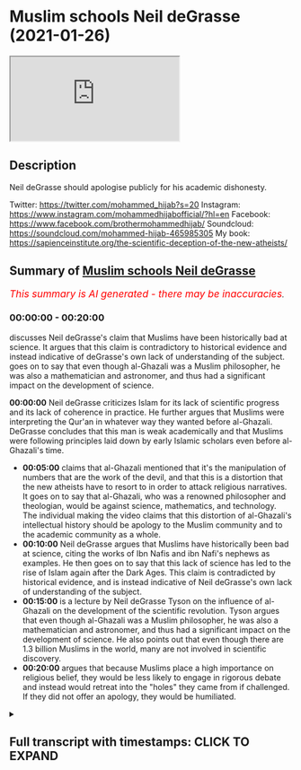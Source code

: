 # Muslim schools Neil deGrasse (2021-01-26)

<iframe loading='lazy' allow='autoplay' src='https://www.youtube.com/embed/nfRnYNig9jU'></iframe>

## Description

Neil deGrasse should apologise publicly for his academic dishonesty.  

Twitter: https://twitter.com/mohammed_hijab?s=20
Instagram: https://www.instagram.com/mohammedhijabofficial/?hl=en
Facebook: https://www.facebook.com/brothermohammedhijab/
Soundcloud: https://soundcloud.com/mohammed-hijab-465985305
My book: https://sapienceinstitute.org/the-scientific-deception-of-the-new-atheists/

## Summary of [Muslim schools Neil deGrasse](https://www.youtube.com/watch?v=nfRnYNig9jU)


*<span style="color:red; font-size:125%">This summary is AI generated - there may be inaccuracies</span>. [](/)*

### <a onclick="modifyYTiframeseektime('0')">00:00:00</a> - <a onclick="modifyYTiframeseektime('1200')">00:20:00</a>

 discusses Neil deGrasse's claim that Muslims have been historically bad at science. It argues that this claim is contradictory to historical evidence and instead indicative of deGrasse's own lack of understanding of the subject.  goes on to say that even though al-Ghazali was a Muslim philosopher, he was also a mathematician and astronomer, and thus had a significant impact on the development of science.

**<a onclick="modifyYTiframeseektime('0')">00:00:00</a>** Neil deGrasse criticizes Islam for its lack of scientific progress and its lack of coherence in practice. He further argues that Muslims were interpreting the Qur'an in whatever way they wanted before al-Ghazali. DeGrasse concludes that this man is weak academically and that Muslims were following principles laid down by early Islamic scholars even before al-Ghazali's time.
* **<a onclick="modifyYTiframeseektime('300')">00:05:00</a>**  claims that al-Ghazali mentioned that it's the manipulation of numbers that are the work of the devil, and that this is a distortion that the new atheists have to resort to in order to attack religious narratives. It goes on to say that al-Ghazali, who was a renowned philosopher and theologian, would be against science, mathematics, and technology. The individual making the video claims that this distortion of al-Ghazali's intellectual history should be apology to the Muslim community and to the academic community as a whole.
* **<a onclick="modifyYTiframeseektime('600')">00:10:00</a>** Neil deGrasse argues that Muslims have historically been bad at science, citing the works of Ibn Nafis and ibn Nafi's nephews as examples. He then goes on to say that this lack of science has led to the rise of Islam again after the Dark Ages. This claim is contradicted by historical evidence, and is instead indicative of Neil deGrasse's own lack of understanding of the subject.
* **<a onclick="modifyYTiframeseektime('900')">00:15:00</a>**  is a lecture by Neil deGrasse Tyson on the influence of al-Ghazali on the development of the scientific revolution. Tyson argues that even though al-Ghazali was a Muslim philosopher, he was also a mathematician and astronomer, and thus had a significant impact on the development of science. He also points out that even though there are 1.3 billion Muslims in the world, many are not involved in scientific discovery.
* **<a onclick="modifyYTiframeseektime('1200')">00:20:00</a>**  argues that because Muslims place a high importance on religious belief, they would be less likely to engage in rigorous debate and instead would retreat into the "holes" they came from if challenged. If they did not offer an apology, they would be humiliated.

<details><summary><h2>Full transcript with timestamps: CLICK TO EXPAND</h2></summary>

<a onclick="modifyYTiframeseektime('0')">0:00:00</a> islam rose again after this period  
<a onclick="modifyYTiframeseektime('2')">0:00:02</a> didn't have science  
<a onclick="modifyYTiframeseektime('3')">0:00:03</a> associated with it no new inventions in  
<a onclick="modifyYTiframeseektime('6')">0:00:06</a> math  
<a onclick="modifyYTiframeseektime('8')">0:00:08</a> you look at the period of islam in spain  
<a onclick="modifyYTiframeseektime('10')">0:00:10</a> the period where the great  
<a onclick="modifyYTiframeseektime('12')">0:00:12</a> alhambra was built there is no attendant  
<a onclick="modifyYTiframeseektime('14')">0:00:14</a> science going on there  
<a onclick="modifyYTiframeseektime('15')">0:00:15</a> it's done it's gone this is now  
<a onclick="modifyYTiframeseektime('19')">0:00:19</a> gonna be in the public sphere for people  
<a onclick="modifyYTiframeseektime('21')">0:00:21</a> to ridicule you  
<a onclick="modifyYTiframeseektime('22')">0:00:22</a> and to remind you of your incompetence  
<a onclick="modifyYTiframeseektime('24')">0:00:24</a> every time they see your face they'll be  
<a onclick="modifyYTiframeseektime('26')">0:00:26</a> reminded  
<a onclick="modifyYTiframeseektime('27')">0:00:27</a> of your academic incompetence on these  
<a onclick="modifyYTiframeseektime('29')">0:00:29</a> fields  
<a onclick="modifyYTiframeseektime('37')">0:00:37</a> how are you guys doing so i came across  
<a onclick="modifyYTiframeseektime('39')">0:00:39</a> a clip by  
<a onclick="modifyYTiframeseektime('40')">0:00:40</a> a new atheist academic called neil  
<a onclick="modifyYTiframeseektime('42')">0:00:42</a> degrasse now this individual  
<a onclick="modifyYTiframeseektime('44')">0:00:44</a> is put forward in a lot of the kind of  
<a onclick="modifyYTiframeseektime('45')">0:00:45</a> debates and public discussions and he  
<a onclick="modifyYTiframeseektime('47')">0:00:47</a> gets millions of views  
<a onclick="modifyYTiframeseektime('48')">0:00:48</a> and he represents the kind of new  
<a onclick="modifyYTiframeseektime('50')">0:00:50</a> atheism from as much as i can  
<a onclick="modifyYTiframeseektime('52')">0:00:52</a> um understand from his polemics  
<a onclick="modifyYTiframeseektime('55')">0:00:55</a> and really when i watch this clip i  
<a onclick="modifyYTiframeseektime('57')">0:00:57</a> thought to myself should i dignify  
<a onclick="modifyYTiframeseektime('59')">0:00:59</a> should i dignify these comments with the  
<a onclick="modifyYTiframeseektime('61')">0:01:01</a> response  
<a onclick="modifyYTiframeseektime('63')">0:01:03</a> and i at the end of it i said i have to  
<a onclick="modifyYTiframeseektime('64')">0:01:04</a> because this is such a ridiculous  
<a onclick="modifyYTiframeseektime('67')">0:01:07</a> showing of academic incompetence that i  
<a onclick="modifyYTiframeseektime('70')">0:01:10</a> thought  
<a onclick="modifyYTiframeseektime('70')">0:01:10</a> it must be answered so let's take a look  
<a onclick="modifyYTiframeseektime('72')">0:01:12</a> at this clip and dissect it  
<a onclick="modifyYTiframeseektime('74')">0:01:14</a> piece by piece at this point  
<a onclick="modifyYTiframeseektime('77')">0:01:17</a> islam is maybe just a few hundred years  
<a onclick="modifyYTiframeseektime('79')">0:01:19</a> old so the first thing he says he says  
<a onclick="modifyYTiframeseektime('81')">0:01:21</a> islam is just a few hundred years old  
<a onclick="modifyYTiframeseektime('82')">0:01:22</a> now i don't know how he defines a few  
<a onclick="modifyYTiframeseektime('85')">0:01:25</a> but at the time of islam is around 500  
<a onclick="modifyYTiframeseektime('88')">0:01:28</a> years which is  
<a onclick="modifyYTiframeseektime('88')">0:01:28</a> half a mil half a millennium so this is  
<a onclick="modifyYTiframeseektime('91')">0:01:31</a> already showing you is  
<a onclick="modifyYTiframeseektime('93')">0:01:33</a> precursors to the bigger errors that are  
<a onclick="modifyYTiframeseektime('96')">0:01:36</a> going to come  
<a onclick="modifyYTiframeseektime('96')">0:01:36</a> people are reading the quran and  
<a onclick="modifyYTiframeseektime('98')">0:01:38</a> interpreting it however they sort of  
<a onclick="modifyYTiframeseektime('100')">0:01:40</a> want to and feel like it  
<a onclick="modifyYTiframeseektime('101')">0:01:41</a> there's not a coherence to the practice  
<a onclick="modifyYTiframeseektime('103')">0:01:43</a> of islam until he comes around  
<a onclick="modifyYTiframeseektime('105')">0:01:45</a> he says something here which i don't  
<a onclick="modifyYTiframeseektime('107')">0:01:47</a> understand what he means by because he  
<a onclick="modifyYTiframeseektime('108')">0:01:48</a> says  
<a onclick="modifyYTiframeseektime('109')">0:01:49</a> before ghazali there was no coherence to  
<a onclick="modifyYTiframeseektime('111')">0:01:51</a> the practice of islam  
<a onclick="modifyYTiframeseektime('113')">0:01:53</a> now i don't understand what he means by  
<a onclick="modifyYTiframeseektime('114')">0:01:54</a> this because from a jurisprudential  
<a onclick="modifyYTiframeseektime('116')">0:01:56</a> perspective  
<a onclick="modifyYTiframeseektime('117')">0:01:57</a> the four imma or the four imams major  
<a onclick="modifyYTiframeseektime('119')">0:01:59</a> imams of sunni islam  
<a onclick="modifyYTiframeseektime('121')">0:02:01</a> and by the way also the major branch of  
<a onclick="modifyYTiframeseektime('123')">0:02:03</a> shia  
<a onclick="modifyYTiframeseektime('124')">0:02:04</a> islam were all established i mean you  
<a onclick="modifyYTiframeseektime('126')">0:02:06</a> had um  
<a onclick="modifyYTiframeseektime('127')">0:02:07</a> you know the form of the heb you had us  
<a onclick="modifyYTiframeseektime('130')">0:02:10</a> being established  
<a onclick="modifyYTiframeseektime('131')">0:02:11</a> by the book of hashem who wrote one of  
<a onclick="modifyYTiframeseektime('134')">0:02:14</a> the most  
<a onclick="modifyYTiframeseektime('135')">0:02:15</a> early commentaries or explications  
<a onclick="modifyYTiframeseektime('139')">0:02:19</a> of asura or the principles of  
<a onclick="modifyYTiframeseektime('141')">0:02:21</a> jurisprudence  
<a onclick="modifyYTiframeseektime('142')">0:02:22</a> you had the codification of all of the  
<a onclick="modifyYTiframeseektime('144')">0:02:24</a> major hadith books including bukhari and  
<a onclick="modifyYTiframeseektime('146')">0:02:26</a> muslim and so on  
<a onclick="modifyYTiframeseektime('147')">0:02:27</a> so i don't really understand what he  
<a onclick="modifyYTiframeseektime('148')">0:02:28</a> means but by the fact that there was no  
<a onclick="modifyYTiframeseektime('150')">0:02:30</a> coherence to the practice of islam  
<a onclick="modifyYTiframeseektime('152')">0:02:32</a> especially because al-ghazali himself  
<a onclick="modifyYTiframeseektime('155')">0:02:35</a> was positioned  
<a onclick="modifyYTiframeseektime('156')">0:02:36</a> or was from the school of thought of the  
<a onclick="modifyYTiframeseektime('158')">0:02:38</a> shaftas  
<a onclick="modifyYTiframeseektime('159')">0:02:39</a> and he was from the school of thought  
<a onclick="modifyYTiframeseektime('160')">0:02:40</a> from the perspective  
<a onclick="modifyYTiframeseektime('162')">0:02:42</a> so he was part of the discourse but he  
<a onclick="modifyYTiframeseektime('165')">0:02:45</a> was not in any way  
<a onclick="modifyYTiframeseektime('166')">0:02:46</a> um you know making his own school of  
<a onclick="modifyYTiframeseektime('169')">0:02:49</a> thought  
<a onclick="modifyYTiframeseektime('170')">0:02:50</a> i mean there were practices that were  
<a onclick="modifyYTiframeseektime('172')">0:02:52</a> already codified from  
<a onclick="modifyYTiframeseektime('173')">0:02:53</a> a jurisprudential creedal and hadith  
<a onclick="modifyYTiframeseektime('176')">0:02:56</a> perspective so i didn't understand  
<a onclick="modifyYTiframeseektime('177')">0:02:57</a> really what he meant by this  
<a onclick="modifyYTiframeseektime('178')">0:02:58</a> but let's go on and see what he says  
<a onclick="modifyYTiframeseektime('181')">0:03:01</a> next people are reading the quran and  
<a onclick="modifyYTiframeseektime('183')">0:03:03</a> interpreting it however they sort of  
<a onclick="modifyYTiframeseektime('185')">0:03:05</a> want to and feel like it there's not a  
<a onclick="modifyYTiframeseektime('186')">0:03:06</a> coherence  
<a onclick="modifyYTiframeseektime('188')">0:03:08</a> to the practice of islam until he comes  
<a onclick="modifyYTiframeseektime('189')">0:03:09</a> around now he says that  
<a onclick="modifyYTiframeseektime('192')">0:03:12</a> muslims were interpreting the quran in  
<a onclick="modifyYTiframeseektime('194')">0:03:14</a> whatever way they wanted to  
<a onclick="modifyYTiframeseektime('196')">0:03:16</a> but this is false because there were  
<a onclick="modifyYTiframeseektime('197')">0:03:17</a> principles of istimbat  
<a onclick="modifyYTiframeseektime('200')">0:03:20</a> uh as is mentioned in the quran you know  
<a onclick="modifyYTiframeseektime('204')">0:03:24</a> is the quran says that the those who are  
<a onclick="modifyYTiframeseektime('208')">0:03:28</a> able to do extrapolation  
<a onclick="modifyYTiframeseektime('209')">0:03:29</a> would be able to do so and this  
<a onclick="modifyYTiframeseektime('211')">0:03:31</a> extrapolation  
<a onclick="modifyYTiframeseektime('212')">0:03:32</a> is a method right so it's called um you  
<a onclick="modifyYTiframeseektime('215')">0:03:35</a> know tafsir method  
<a onclick="modifyYTiframeseektime('216')">0:03:36</a> or the exegetical method this was  
<a onclick="modifyYTiframeseektime('218')">0:03:38</a> already laid down  
<a onclick="modifyYTiframeseektime('219')">0:03:39</a> well before you know al-ghazali atabari  
<a onclick="modifyYTiframeseektime('223')">0:03:43</a> had his  
<a onclick="modifyYTiframeseektime('224')">0:03:44</a> magnum opus or his uh compendius or  
<a onclick="modifyYTiframeseektime('227')">0:03:47</a> voluminous or encyclopedic  
<a onclick="modifyYTiframeseektime('229')">0:03:49</a> uh tafir and this was well known and and  
<a onclick="modifyYTiframeseektime('232')">0:03:52</a> many other  
<a onclick="modifyYTiframeseektime('233')">0:03:53</a> or exegetical works were made thereafter  
<a onclick="modifyYTiframeseektime('236')">0:03:56</a> so this idea that people were  
<a onclick="modifyYTiframeseektime('238')">0:03:58</a> haphazardly haphazardly you know  
<a onclick="modifyYTiframeseektime('241')">0:04:01</a> interpreting the quran in the way that  
<a onclick="modifyYTiframeseektime('243')">0:04:03</a> they wanted to is far from the  
<a onclick="modifyYTiframeseektime('245')">0:04:05</a> theological truth  
<a onclick="modifyYTiframeseektime('246')">0:04:06</a> and this shows that this man is weak  
<a onclick="modifyYTiframeseektime('249')">0:04:09</a> academically in his presentation  
<a onclick="modifyYTiframeseektime('251')">0:04:11</a> and codifies the behavior of a good  
<a onclick="modifyYTiframeseektime('253')">0:04:13</a> muslim  
<a onclick="modifyYTiframeseektime('254')">0:04:14</a> in much the same way saint augustine in  
<a onclick="modifyYTiframeseektime('256')">0:04:16</a> his book cities of god  
<a onclick="modifyYTiframeseektime('258')">0:04:18</a> codified what it is to be a good  
<a onclick="modifyYTiframeseektime('260')">0:04:20</a> christian and he says  
<a onclick="modifyYTiframeseektime('262')">0:04:22</a> that augustine codified what it is to be  
<a onclick="modifyYTiframeseektime('264')">0:04:24</a> a good christian as if he was  
<a onclick="modifyYTiframeseektime('266')">0:04:26</a> you know in the uh in the fifth century  
<a onclick="modifyYTiframeseektime('268')">0:04:28</a> as he came along he was the one who did  
<a onclick="modifyYTiframeseektime('270')">0:04:30</a> so and there was not a patristic  
<a onclick="modifyYTiframeseektime('272')">0:04:32</a> uh backdrop to his uh existence i mean  
<a onclick="modifyYTiframeseektime('274')">0:04:34</a> many of the church fathers uh  
<a onclick="modifyYTiframeseektime('276')">0:04:36</a> predated augustine by hundreds of years  
<a onclick="modifyYTiframeseektime('278')">0:04:38</a> and we have justin marty you have uh  
<a onclick="modifyYTiframeseektime('280')">0:04:40</a> origin of alexandria you have all of  
<a onclick="modifyYTiframeseektime('282')">0:04:42</a> these uh big names and you have the  
<a onclick="modifyYTiframeseektime('285')">0:04:45</a> so-called ecumenical councils that you  
<a onclick="modifyYTiframeseektime('287')">0:04:47</a> know chalcedon and  
<a onclick="modifyYTiframeseektime('288')">0:04:48</a> and nicaea and all of these things i  
<a onclick="modifyYTiframeseektime('290')">0:04:50</a> mean was was there not a christian  
<a onclick="modifyYTiframeseektime('292')">0:04:52</a> community before augustine came along  
<a onclick="modifyYTiframeseektime('294')">0:04:54</a> and this shows you that his patristic  
<a onclick="modifyYTiframeseektime('296')">0:04:56</a> understanding or  
<a onclick="modifyYTiframeseektime('297')">0:04:57</a> understanding of patristic scholarship  
<a onclick="modifyYTiframeseektime('299')">0:04:59</a> is as weak or even probably  
<a onclick="modifyYTiframeseektime('301')">0:05:01</a> weaker than his historical knowledge and  
<a onclick="modifyYTiframeseektime('303')">0:05:03</a> or theological knowledge as it relates  
<a onclick="modifyYTiframeseektime('305')">0:05:05</a> to islam so let's go on  
<a onclick="modifyYTiframeseektime('307')">0:05:07</a> the assertion that the manipulation of  
<a onclick="modifyYTiframeseektime('308')">0:05:08</a> numbers is the work of the devil  
<a onclick="modifyYTiframeseektime('310')">0:05:10</a> all right so here he makes his big claim  
<a onclick="modifyYTiframeseektime('313')">0:05:13</a> he says that al-ghazali mentions  
<a onclick="modifyYTiframeseektime('315')">0:05:15</a> that uh it's the manipulation of numbers  
<a onclick="modifyYTiframeseektime('317')">0:05:17</a> are the work of the devil  
<a onclick="modifyYTiframeseektime('319')">0:05:19</a> as assuming or presupposing that  
<a onclick="modifyYTiframeseektime('321')">0:05:21</a> al-ghazali of  
<a onclick="modifyYTiframeseektime('322')">0:05:22</a> all people he could have chosen and this  
<a onclick="modifyYTiframeseektime('325')">0:05:25</a> is ridiculous  
<a onclick="modifyYTiframeseektime('326')">0:05:26</a> because al-ghazali of all the for anyone  
<a onclick="modifyYTiframeseektime('329')">0:05:29</a> who knows just a little bit  
<a onclick="modifyYTiframeseektime('331')">0:05:31</a> of either the philosophy of religion or  
<a onclick="modifyYTiframeseektime('333')">0:05:33</a> intellectual history  
<a onclick="modifyYTiframeseektime('334')">0:05:34</a> they would know who al-ghazali is for  
<a onclick="modifyYTiframeseektime('337')">0:05:37</a> all the people in the islamic world you  
<a onclick="modifyYTiframeseektime('338')">0:05:38</a> decided to choose  
<a onclick="modifyYTiframeseektime('340')">0:05:40</a> you chose al-ghazali to say that he was  
<a onclick="modifyYTiframeseektime('342')">0:05:42</a> against  
<a onclick="modifyYTiframeseektime('343')">0:05:43</a> science and mathematics and what's worse  
<a onclick="modifyYTiframeseektime('345')">0:05:45</a> is that the quote that he mentioned is  
<a onclick="modifyYTiframeseektime('347')">0:05:47</a> nowhere to be found in his compendious  
<a onclick="modifyYTiframeseektime('349')">0:05:49</a> works  
<a onclick="modifyYTiframeseektime('351')">0:05:51</a> the closest thing i found was something  
<a onclick="modifyYTiframeseektime('353')">0:05:53</a> in his  
<a onclick="modifyYTiframeseektime('355')">0:05:55</a> din which is a book his huge book  
<a onclick="modifyYTiframeseektime('358')">0:05:58</a> made many volumes voluminous  
<a onclick="modifyYTiframeseektime('362')">0:06:02</a> and in in his catabol  
<a onclick="modifyYTiframeseektime('365')">0:06:05</a> he mentions that people who go far in  
<a onclick="modifyYTiframeseektime('368')">0:06:08</a> excesses  
<a onclick="modifyYTiframeseektime('369')">0:06:09</a> when it comes to not just mathematics  
<a onclick="modifyYTiframeseektime('371')">0:06:11</a> but in other other fields  
<a onclick="modifyYTiframeseektime('372')">0:06:12</a> in kalam and otherwise that they would  
<a onclick="modifyYTiframeseektime('374')">0:06:14</a> be damaging themselves  
<a onclick="modifyYTiframeseektime('376')">0:06:16</a> but he actually mentions in the same  
<a onclick="modifyYTiframeseektime('377')">0:06:17</a> book by the way this book  
<a onclick="modifyYTiframeseektime('379')">0:06:19</a> is translated into english and you can  
<a onclick="modifyYTiframeseektime('382')">0:06:22</a> pick up  
<a onclick="modifyYTiframeseektime('383')">0:06:23</a> an english translation by kenneth uh  
<a onclick="modifyYTiframeseektime('386')">0:06:26</a> honor camp  
<a onclick="modifyYTiframeseektime('387')">0:06:27</a> and you'll find in page 38 that al  
<a onclick="modifyYTiframeseektime('389')">0:06:29</a> hazali says the opposite of what you're  
<a onclick="modifyYTiframeseektime('391')">0:06:31</a> saying that he said  
<a onclick="modifyYTiframeseektime('392')">0:06:32</a> al-hazari  
<a onclick="modifyYTiframeseektime('395')">0:06:35</a> that it's a communal obligation for  
<a onclick="modifyYTiframeseektime('398')">0:06:38</a> people to learn  
<a onclick="modifyYTiframeseektime('400')">0:06:40</a> the praised sciences as he calls them  
<a onclick="modifyYTiframeseektime('403')">0:06:43</a> of medicine and of mathematics you see  
<a onclick="modifyYTiframeseektime('406')">0:06:46</a> this is the distortion that the new  
<a onclick="modifyYTiframeseektime('408')">0:06:48</a> atheists have to resort to in order to  
<a onclick="modifyYTiframeseektime('410')">0:06:50</a> try  
<a onclick="modifyYTiframeseektime('411')">0:06:51</a> and attack religious narratives absolute  
<a onclick="modifyYTiframeseektime('414')">0:06:54</a> distortions  
<a onclick="modifyYTiframeseektime('415')">0:06:55</a> and they should be ashamed of themselves  
<a onclick="modifyYTiframeseektime('417')">0:06:57</a> that they're coming forward  
<a onclick="modifyYTiframeseektime('418')">0:06:58</a> and speaking in this way without the  
<a onclick="modifyYTiframeseektime('420')">0:07:00</a> academic competence  
<a onclick="modifyYTiframeseektime('422')">0:07:02</a> the academic competence of checking  
<a onclick="modifyYTiframeseektime('424')">0:07:04</a> their work  
<a onclick="modifyYTiframeseektime('426')">0:07:06</a> i mean if this was done in another  
<a onclick="modifyYTiframeseektime('428')">0:07:08</a> context  
<a onclick="modifyYTiframeseektime('430')">0:07:10</a> with other fields they would be all over  
<a onclick="modifyYTiframeseektime('432')">0:07:12</a> us and attacking us but this  
<a onclick="modifyYTiframeseektime('433')">0:07:13</a> is historical information which has been  
<a onclick="modifyYTiframeseektime('436')">0:07:16</a> distorted  
<a onclick="modifyYTiframeseektime('437')">0:07:17</a> and how dare you mention al-ghazali of  
<a onclick="modifyYTiframeseektime('439')">0:07:19</a> all the scholars you could have  
<a onclick="modifyYTiframeseektime('441')">0:07:21</a> mentioned  
<a onclick="modifyYTiframeseektime('442')">0:07:22</a> an individual who had a method which was  
<a onclick="modifyYTiframeseektime('445')">0:07:25</a> systematic  
<a onclick="modifyYTiframeseektime('446')">0:07:26</a> and if you really look at rene descartes  
<a onclick="modifyYTiframeseektime('449')">0:07:29</a> who was the father  
<a onclick="modifyYTiframeseektime('450')">0:07:30</a> of rationalism in the west and his book  
<a onclick="modifyYTiframeseektime('452')">0:07:32</a> the meditations  
<a onclick="modifyYTiframeseektime('453')">0:07:33</a> where he went through systematic doubt  
<a onclick="modifyYTiframeseektime('455')">0:07:35</a> in order to to come to  
<a onclick="modifyYTiframeseektime('456')">0:07:36</a> kojito uh ergosome which is i think  
<a onclick="modifyYTiframeseektime('459')">0:07:39</a> therefore i am  
<a onclick="modifyYTiframeseektime('460')">0:07:40</a> you'll realize that in  
<a onclick="modifyYTiframeseektime('466')">0:07:46</a> and all of those books that the same  
<a onclick="modifyYTiframeseektime('468')">0:07:48</a> method of systematic doubt  
<a onclick="modifyYTiframeseektime('471')">0:07:51</a> well before rene descartes came along  
<a onclick="modifyYTiframeseektime('473')">0:07:53</a> with it  
<a onclick="modifyYTiframeseektime('474')">0:07:54</a> was exhibited and presented by the works  
<a onclick="modifyYTiframeseektime('476')">0:07:56</a> of al ghazali  
<a onclick="modifyYTiframeseektime('478')">0:07:58</a> where he done exactly the same thing a  
<a onclick="modifyYTiframeseektime('480')">0:08:00</a> systematic doubt  
<a onclick="modifyYTiframeseektime('481')">0:08:01</a> a skeptical approach and then the kalam  
<a onclick="modifyYTiframeseektime('485')">0:08:05</a> method  
<a onclick="modifyYTiframeseektime('485')">0:08:05</a> and the arguments from kalam which are  
<a onclick="modifyYTiframeseektime('488')">0:08:08</a> all over the academic  
<a onclick="modifyYTiframeseektime('490')">0:08:10</a> world now uh popularized by the likes of  
<a onclick="modifyYTiframeseektime('493')">0:08:13</a> william lane craig and others  
<a onclick="modifyYTiframeseektime('495')">0:08:15</a> in atheist discussions were taken from  
<a onclick="modifyYTiframeseektime('497')">0:08:17</a> la jazeli  
<a onclick="modifyYTiframeseektime('498')">0:08:18</a> why if he is somebody who is averse  
<a onclick="modifyYTiframeseektime('502')">0:08:22</a> to the logical process or reverse to  
<a onclick="modifyYTiframeseektime('504')">0:08:24</a> mathematics or reverse  
<a onclick="modifyYTiframeseektime('506')">0:08:26</a> to medicine and science  
<a onclick="modifyYTiframeseektime('510')">0:08:30</a> in his book al mustafa which is one of  
<a onclick="modifyYTiframeseektime('513')">0:08:33</a> the most  
<a onclick="modifyYTiframeseektime('514')">0:08:34</a> elaborative books on the topic of the  
<a onclick="modifyYTiframeseektime('516')">0:08:36</a> principles of jurisprudence  
<a onclick="modifyYTiframeseektime('518')">0:08:38</a> he starts this book with a discussion  
<a onclick="modifyYTiframeseektime('522')">0:08:42</a> on epistemology and he  
<a onclick="modifyYTiframeseektime('525')">0:08:45</a> started a tradition of doing that  
<a onclick="modifyYTiframeseektime('528')">0:08:48</a> such that even hanabila who are more  
<a onclick="modifyYTiframeseektime('531')">0:08:51</a> conservative and reserved  
<a onclick="modifyYTiframeseektime('533')">0:08:53</a> especially when it came to kalam the  
<a onclick="modifyYTiframeseektime('536')">0:08:56</a> systematic theo theology someone like  
<a onclick="modifyYTiframeseektime('539')">0:08:59</a> ibn kodama  
<a onclick="modifyYTiframeseektime('540')">0:09:00</a> in his book in his usual book which he  
<a onclick="modifyYTiframeseektime('543')">0:09:03</a> which  
<a onclick="modifyYTiframeseektime('544')">0:09:04</a> which was really at a copy or of a  
<a onclick="modifyYTiframeseektime('546')">0:09:06</a> template of al ghazali  
<a onclick="modifyYTiframeseektime('548')">0:09:08</a> he also did the same thing in the first  
<a onclick="modifyYTiframeseektime('549')">0:09:09</a> manuscript that you find so he started a  
<a onclick="modifyYTiframeseektime('552')">0:09:12</a> tradition  
<a onclick="modifyYTiframeseektime('553')">0:09:13</a> of a discussion about epistemology and  
<a onclick="modifyYTiframeseektime('556')">0:09:16</a> about  
<a onclick="modifyYTiframeseektime('557')">0:09:17</a> these philosophical matters how dare you  
<a onclick="modifyYTiframeseektime('559')">0:09:19</a> attribute to him  
<a onclick="modifyYTiframeseektime('561')">0:09:21</a> of all people in the muslim world  
<a onclick="modifyYTiframeseektime('564')">0:09:24</a> that he was averse to and against  
<a onclick="modifyYTiframeseektime('568')">0:09:28</a> science mathematics and technology you  
<a onclick="modifyYTiframeseektime('570')">0:09:30</a> should be ashamed of yourself  
<a onclick="modifyYTiframeseektime('572')">0:09:32</a> and this is you actually you should come  
<a onclick="modifyYTiframeseektime('574')">0:09:34</a> out and apologize  
<a onclick="modifyYTiframeseektime('575')">0:09:35</a> you should come out and apologize to the  
<a onclick="modifyYTiframeseektime('577')">0:09:37</a> muslim community and to the academic  
<a onclick="modifyYTiframeseektime('579')">0:09:39</a> community not just the muslim to the  
<a onclick="modifyYTiframeseektime('580')">0:09:40</a> academic community  
<a onclick="modifyYTiframeseektime('582')">0:09:42</a> for distorting the his his intellectual  
<a onclick="modifyYTiframeseektime('584')">0:09:44</a> history  
<a onclick="modifyYTiframeseektime('585')">0:09:45</a> of the medieval period in such a way you  
<a onclick="modifyYTiframeseektime('588')">0:09:48</a> should come out and apologize i want to  
<a onclick="modifyYTiframeseektime('590')">0:09:50</a> see an apology on your twitter  
<a onclick="modifyYTiframeseektime('591')">0:09:51</a> or whatever it is you use yes because  
<a onclick="modifyYTiframeseektime('594')">0:09:54</a> how dare you come out and lie  
<a onclick="modifyYTiframeseektime('596')">0:09:56</a> flagrantly blatantly and obviously  
<a onclick="modifyYTiframeseektime('600')">0:10:00</a> lie about something which you didn't  
<a onclick="modifyYTiframeseektime('603')">0:10:03</a> have the  
<a onclick="modifyYTiframeseektime('604')">0:10:04</a> common decency to double check you make  
<a onclick="modifyYTiframeseektime('608')">0:10:08</a> me sick  
<a onclick="modifyYTiframeseektime('609')">0:10:09</a> you make me sick and this is what the  
<a onclick="modifyYTiframeseektime('612')">0:10:12</a> new atheist movement has to resort to  
<a onclick="modifyYTiframeseektime('614')">0:10:14</a> flagrant and obvious lies in order to  
<a onclick="modifyYTiframeseektime('617')">0:10:17</a> distort  
<a onclick="modifyYTiframeseektime('618')">0:10:18</a> the public narrative and to try and  
<a onclick="modifyYTiframeseektime('620')">0:10:20</a> bring people away from religion  
<a onclick="modifyYTiframeseektime('622')">0:10:22</a> you have failed and you should be  
<a onclick="modifyYTiframeseektime('625')">0:10:25</a> ashamed of yourself  
<a onclick="modifyYTiframeseektime('627')">0:10:27</a> two actions that you see in nature  
<a onclick="modifyYTiframeseektime('630')">0:10:30</a> are the will of allah  
<a onclick="modifyYTiframeseektime('634')">0:10:34</a> well if you drop a stone and it falls  
<a onclick="modifyYTiframeseektime('637')">0:10:37</a> allah will that  
<a onclick="modifyYTiframeseektime('639')">0:10:39</a> he's talking about philosophy and then  
<a onclick="modifyYTiframeseektime('640')">0:10:40</a> he makes a bigger blunder he says  
<a onclick="modifyYTiframeseektime('642')">0:10:42</a> you see all the actions are from the  
<a onclick="modifyYTiframeseektime('644')">0:10:44</a> will of allah and here he is referring  
<a onclick="modifyYTiframeseektime('645')">0:10:45</a> to occasionalism  
<a onclick="modifyYTiframeseektime('647')">0:10:47</a> occasionalism which is a an ashari  
<a onclick="modifyYTiframeseektime('649')">0:10:49</a> doctrine and by the way al ghazali if  
<a onclick="modifyYTiframeseektime('651')">0:10:51</a> you really read his books  
<a onclick="modifyYTiframeseektime('652')">0:10:52</a> he didn't believe in it in as much the  
<a onclick="modifyYTiframeseektime('654')">0:10:54</a> same way as many of his predecessors  
<a onclick="modifyYTiframeseektime('656')">0:10:56</a> did as many of the scholars even in the  
<a onclick="modifyYTiframeseektime('660')">0:11:00</a> in the west now  
<a onclick="modifyYTiframeseektime('661')">0:11:01</a> uh have spoken about he believed in a  
<a onclick="modifyYTiframeseektime('663')">0:11:03</a> second order causation  
<a onclick="modifyYTiframeseektime('665')">0:11:05</a> but anyway this is aside the point you  
<a onclick="modifyYTiframeseektime('666')">0:11:06</a> wouldn't even understand what i'm  
<a onclick="modifyYTiframeseektime('667')">0:11:07</a> talking about  
<a onclick="modifyYTiframeseektime('668')">0:11:08</a> what is important here because you  
<a onclick="modifyYTiframeseektime('670')">0:11:10</a> you're full with all due respect and  
<a onclick="modifyYTiframeseektime('671')">0:11:11</a> you're ignorant of these things  
<a onclick="modifyYTiframeseektime('673')">0:11:13</a> so you i've got to speak and you're not  
<a onclick="modifyYTiframeseektime('674')">0:11:14</a> going to understand but what you should  
<a onclick="modifyYTiframeseektime('676')">0:11:16</a> know is  
<a onclick="modifyYTiframeseektime('677')">0:11:17</a> what's really funny and ironic is people  
<a onclick="modifyYTiframeseektime('679')">0:11:19</a> that you have had interviews with on  
<a onclick="modifyYTiframeseektime('681')">0:11:21</a> this topic  
<a onclick="modifyYTiframeseektime('682')">0:11:22</a> of determinism and free will like sam  
<a onclick="modifyYTiframeseektime('684')">0:11:24</a> harris who  
<a onclick="modifyYTiframeseektime('685')">0:11:25</a> wrote a book called free will believe in  
<a onclick="modifyYTiframeseektime('688')">0:11:28</a> determinism  
<a onclick="modifyYTiframeseektime('689')">0:11:29</a> and so they don't believe so you're  
<a onclick="modifyYTiframeseektime('692')">0:11:32</a> saying here the will of god so  
<a onclick="modifyYTiframeseektime('693')">0:11:33</a> this stops curiosity and stops our uh  
<a onclick="modifyYTiframeseektime('696')">0:11:36</a> kind of motivation or incen  
<a onclick="modifyYTiframeseektime('698')">0:11:38</a> disincentivize us from doing things if  
<a onclick="modifyYTiframeseektime('701')">0:11:41</a> that's your explanation  
<a onclick="modifyYTiframeseektime('704')">0:11:44</a> your curiosity stops but a determinist  
<a onclick="modifyYTiframeseektime('708')">0:11:48</a> even if they're an atheist who believes  
<a onclick="modifyYTiframeseektime('710')">0:11:50</a> in an uninterrupted causal chain  
<a onclick="modifyYTiframeseektime('713')">0:11:53</a> will have exactly the same philosophical  
<a onclick="modifyYTiframeseektime('715')">0:11:55</a> baggage  
<a onclick="modifyYTiframeseektime('717')">0:11:57</a> so when you were seated in front of your  
<a onclick="modifyYTiframeseektime('719')">0:11:59</a> friend sam harris  
<a onclick="modifyYTiframeseektime('720')">0:12:00</a> who wrote a book called free will and he  
<a onclick="modifyYTiframeseektime('723')">0:12:03</a> wrote at the bottom of it sam harris but  
<a onclick="modifyYTiframeseektime('725')">0:12:05</a> actually he should have wrote he  
<a onclick="modifyYTiframeseektime('726')">0:12:06</a> shouldn't have put his name there  
<a onclick="modifyYTiframeseektime('727')">0:12:07</a> because it wasn't sam harris with his  
<a onclick="modifyYTiframeseektime('728')">0:12:08</a> free will that wrote that book  
<a onclick="modifyYTiframeseektime('730')">0:12:10</a> but it was a set of uh determined  
<a onclick="modifyYTiframeseektime('733')">0:12:13</a> uninterrupted events caused events that  
<a onclick="modifyYTiframeseektime('736')">0:12:16</a> wrote that book  
<a onclick="modifyYTiframeseektime('737')">0:12:17</a> you should have inquired about that  
<a onclick="modifyYTiframeseektime('740')">0:12:20</a> about  
<a onclick="modifyYTiframeseektime('740')">0:12:20</a> why could it be the case or could it be  
<a onclick="modifyYTiframeseektime('742')">0:12:22</a> the case that a deterministic world view  
<a onclick="modifyYTiframeseektime('745')">0:12:25</a> will interrupt someone's incentive  
<a onclick="modifyYTiframeseektime('748')">0:12:28</a> to do things because otherwise  
<a onclick="modifyYTiframeseektime('750')">0:12:30</a> everyone's a puppet everyone's doing  
<a onclick="modifyYTiframeseektime('751')">0:12:31</a> things without uh  
<a onclick="modifyYTiframeseektime('752')">0:12:32</a> free will so if you're arguing that this  
<a onclick="modifyYTiframeseektime('756')">0:12:36</a> disincentivize people from or  
<a onclick="modifyYTiframeseektime('759')">0:12:39</a> makes them less curious from doing  
<a onclick="modifyYTiframeseektime('761')">0:12:41</a> things like science then this  
<a onclick="modifyYTiframeseektime('763')">0:12:43</a> argument can be made on the world view  
<a onclick="modifyYTiframeseektime('764')">0:12:44</a> of determinism  
<a onclick="modifyYTiframeseektime('766')">0:12:46</a> you see you've shot yourself in the foot  
<a onclick="modifyYTiframeseektime('768')">0:12:48</a> because of your lack of knowledge not  
<a onclick="modifyYTiframeseektime('769')">0:12:49</a> just  
<a onclick="modifyYTiframeseektime('770')">0:12:50</a> in theology and history but also  
<a onclick="modifyYTiframeseektime('771')">0:12:51</a> philosophy philosophy of religion  
<a onclick="modifyYTiframeseektime('773')">0:12:53</a> and other other than that so you should  
<a onclick="modifyYTiframeseektime('775')">0:12:55</a> be ashamed of yourself once again and  
<a onclick="modifyYTiframeseektime('776')">0:12:56</a> you're embarrassing yourself  
<a onclick="modifyYTiframeseektime('778')">0:12:58</a> you are absolutely embarrassing yourself  
<a onclick="modifyYTiframeseektime('780')">0:13:00</a> the more you talk the more you make  
<a onclick="modifyYTiframeseektime('782')">0:13:02</a> blunders  
<a onclick="modifyYTiframeseektime('783')">0:13:03</a> and you're getting caught out and no  
<a onclick="modifyYTiframeseektime('784')">0:13:04</a> longer is the muslim community or even  
<a onclick="modifyYTiframeseektime('786')">0:13:06</a> any religious community i'm going to say  
<a onclick="modifyYTiframeseektime('788')">0:13:08</a> idly by  
<a onclick="modifyYTiframeseektime('789')">0:13:09</a> watching individuals like you talk  
<a onclick="modifyYTiframeseektime('791')">0:13:11</a> rubbish and make mistakes and blunders  
<a onclick="modifyYTiframeseektime('794')">0:13:14</a> and and just leave you to do what you  
<a onclick="modifyYTiframeseektime('795')">0:13:15</a> want to do and maybe some of our youth  
<a onclick="modifyYTiframeseektime('797')">0:13:17</a> will listen to what you have to say  
<a onclick="modifyYTiframeseektime('798')">0:13:18</a> and be convinced no we're going to hold  
<a onclick="modifyYTiframeseektime('800')">0:13:20</a> you to account to academic account  
<a onclick="modifyYTiframeseektime('803')">0:13:23</a> not just on a peer-reviewed journal that  
<a onclick="modifyYTiframeseektime('804')">0:13:24</a> only a a few elites can  
<a onclick="modifyYTiframeseektime('807')">0:13:27</a> can can look at no this is now  
<a onclick="modifyYTiframeseektime('810')">0:13:30</a> going to be in the public sphere for  
<a onclick="modifyYTiframeseektime('812')">0:13:32</a> people to ridicule you  
<a onclick="modifyYTiframeseektime('814')">0:13:34</a> and to remind you of your incompetence  
<a onclick="modifyYTiframeseektime('816')">0:13:36</a> every time they see your face they'll be  
<a onclick="modifyYTiframeseektime('817')">0:13:37</a> reminded  
<a onclick="modifyYTiframeseektime('818')">0:13:38</a> of your academic incompetence on these  
<a onclick="modifyYTiframeseektime('821')">0:13:41</a> fields  
<a onclick="modifyYTiframeseektime('822')">0:13:42</a> islam rose again after this period  
<a onclick="modifyYTiframeseektime('824')">0:13:44</a> didn't have science  
<a onclick="modifyYTiframeseektime('825')">0:13:45</a> associated with it and look at this  
<a onclick="modifyYTiframeseektime('828')">0:13:48</a> claim that he makes he says  
<a onclick="modifyYTiframeseektime('829')">0:13:49</a> islam rose again after this period  
<a onclick="modifyYTiframeseektime('833')">0:13:53</a> but i didn't have science oh my god now  
<a onclick="modifyYTiframeseektime('836')">0:13:56</a> you've  
<a onclick="modifyYTiframeseektime('836')">0:13:56</a> just now you've humiliated yourself with  
<a onclick="modifyYTiframeseektime('838')">0:13:58</a> all due respect to you  
<a onclick="modifyYTiframeseektime('840')">0:14:00</a> that you don't actually deserve you've  
<a onclick="modifyYTiframeseektime('843')">0:14:03</a> humiliated yourself  
<a onclick="modifyYTiframeseektime('844')">0:14:04</a> how have you humiliated yourself you've  
<a onclick="modifyYTiframeseektime('846')">0:14:06</a> humiliated yourself  
<a onclick="modifyYTiframeseektime('847')">0:14:07</a> completely humiliated yourself so let me  
<a onclick="modifyYTiframeseektime('849')">0:14:09</a> give you a few a few names  
<a onclick="modifyYTiframeseektime('851')">0:14:11</a> ibn nafis when did he die ibn nafi is  
<a onclick="modifyYTiframeseektime('854')">0:14:14</a> one of the  
<a onclick="modifyYTiframeseektime('855')">0:14:15</a> greatest figures of the medieval period  
<a onclick="modifyYTiframeseektime('858')">0:14:18</a> and in the arab uh world in the islamic  
<a onclick="modifyYTiframeseektime('862')">0:14:22</a> period 12 13 12 13.  
<a onclick="modifyYTiframeseektime('865')">0:14:25</a> this is how many years after al-ghazali  
<a onclick="modifyYTiframeseektime('867')">0:14:27</a> died maybe about 200 years  
<a onclick="modifyYTiframeseektime('869')">0:14:29</a> in fact exactly 200 and two years  
<a onclick="modifyYTiframeseektime('872')">0:14:32</a> yes or 102 years so what  
<a onclick="modifyYTiframeseektime('876')">0:14:36</a> even nephews was not uh he was  
<a onclick="modifyYTiframeseektime('878')">0:14:38</a> brainwashed by al-ghazali  
<a onclick="modifyYTiframeseektime('879')">0:14:39</a> somehow the works of al-ghazali stopped  
<a onclick="modifyYTiframeseektime('883')">0:14:43</a> everyone from doing science does this  
<a onclick="modifyYTiframeseektime('884')">0:14:44</a> even sound rational to you  
<a onclick="modifyYTiframeseektime('886')">0:14:46</a> i mean your irrationality your new  
<a onclick="modifyYTiframeseektime('889')">0:14:49</a> atheist irrationality is so  
<a onclick="modifyYTiframeseektime('891')">0:14:51</a> limited that you can't even understand  
<a onclick="modifyYTiframeseektime('894')">0:14:54</a> oh one book is it really going to change  
<a onclick="modifyYTiframeseektime('896')">0:14:56</a> the way everyone operates in the entire  
<a onclick="modifyYTiframeseektime('898')">0:14:58</a> islamicate period  
<a onclick="modifyYTiframeseektime('900')">0:15:00</a> even nafis when did he die i mean didn't  
<a onclick="modifyYTiframeseektime('902')">0:15:02</a> even want to dignify yourself by  
<a onclick="modifyYTiframeseektime('904')">0:15:04</a> checking these things up  
<a onclick="modifyYTiframeseektime('905')">0:15:05</a> i mean some of the contemporaries of  
<a onclick="modifyYTiframeseektime('908')">0:15:08</a> al-ghazali were doing mathematics  
<a onclick="modifyYTiframeseektime('910')">0:15:10</a> i he died uh like a couple a  
<a onclick="modifyYTiframeseektime('914')">0:15:14</a> couple of dozen years after he died some  
<a onclick="modifyYTiframeseektime('916')">0:15:16</a> years after gazali  
<a onclick="modifyYTiframeseektime('919')">0:15:19</a> i mean oh he was a mathematician why  
<a onclick="modifyYTiframeseektime('922')">0:15:22</a> didn't he stop doing maths  
<a onclick="modifyYTiframeseektime('924')">0:15:24</a> i mean this is ridiculous the geographer  
<a onclick="modifyYTiframeseektime('928')">0:15:28</a> wait a minute what about atosi  
<a onclick="modifyYTiframeseektime('932')">0:15:32</a> a torsi who copernicus  
<a onclick="modifyYTiframeseektime('936')">0:15:36</a> references yes he references in his book  
<a onclick="modifyYTiframeseektime('941')">0:15:41</a> and obviously copernicus you know is the  
<a onclick="modifyYTiframeseektime('944')">0:15:44</a> figurehead of the scientific revolution  
<a onclick="modifyYTiframeseektime('946')">0:15:46</a> in the 16th century and though albertani  
<a onclick="modifyYTiframeseektime('950')">0:15:50</a> is the only islamic astronomer  
<a onclick="modifyYTiframeseektime('951')">0:15:51</a> copernicus actually names recent  
<a onclick="modifyYTiframeseektime('954')">0:15:54</a> detective work  
<a onclick="modifyYTiframeseektime('955')">0:15:55</a> has uncovered clues that copernicus  
<a onclick="modifyYTiframeseektime('957')">0:15:57</a> based many of his ideas  
<a onclick="modifyYTiframeseektime('959')">0:15:59</a> on the work of other islamic scholars  
<a onclick="modifyYTiframeseektime('961')">0:16:01</a> the clearest example  
<a onclick="modifyYTiframeseektime('963')">0:16:03</a> is copernicus's use of a mathematical  
<a onclick="modifyYTiframeseektime('965')">0:16:05</a> idea  
<a onclick="modifyYTiframeseektime('966')">0:16:06</a> devised by the 13th century islamic  
<a onclick="modifyYTiframeseektime('968')">0:16:08</a> astronomer  
<a onclick="modifyYTiframeseektime('969')">0:16:09</a> el torsi you have never read the works  
<a onclick="modifyYTiframeseektime('971')">0:16:11</a> of copernicus because if you did  
<a onclick="modifyYTiframeseektime('973')">0:16:13</a> you'd know it's not just a tulsi that he  
<a onclick="modifyYTiframeseektime('975')">0:16:15</a> references  
<a onclick="modifyYTiframeseektime('976')">0:16:16</a> but he also references  
<a onclick="modifyYTiframeseektime('981')">0:16:21</a> was an ottoman into the 15th or  
<a onclick="modifyYTiframeseektime('984')">0:16:24</a> 15th or 16th century  
<a onclick="modifyYTiframeseektime('987')">0:16:27</a> well after al ghazali he was an ottoman  
<a onclick="modifyYTiframeseektime('991')">0:16:31</a> but he was instrumental  
<a onclick="modifyYTiframeseektime('995')">0:16:35</a> he was absolutely instrumental in  
<a onclick="modifyYTiframeseektime('998')">0:16:38</a> influencing the copernican revolution of  
<a onclick="modifyYTiframeseektime('1001')">0:16:41</a> the scientific revolution  
<a onclick="modifyYTiframeseektime('1003')">0:16:43</a> which is probably the biggest paradigm  
<a onclick="modifyYTiframeseektime('1005')">0:16:45</a> shift to use the  
<a onclick="modifyYTiframeseektime('1006')">0:16:46</a> term of thomas kuhn that the western  
<a onclick="modifyYTiframeseektime('1009')">0:16:49</a> world has ever had in terms of  
<a onclick="modifyYTiframeseektime('1010')">0:16:50</a> scientific  
<a onclick="modifyYTiframeseektime('1011')">0:16:51</a> enterprise only to be compared possibly  
<a onclick="modifyYTiframeseektime('1014')">0:16:54</a> within  
<a onclick="modifyYTiframeseektime('1015')">0:16:55</a> the movement from newtonian to  
<a onclick="modifyYTiframeseektime('1016')">0:16:56</a> einsteinian physics how  
<a onclick="modifyYTiframeseektime('1018')">0:16:58</a> dare you stand in front of people  
<a onclick="modifyYTiframeseektime('1022')">0:17:02</a> and teach them false information  
<a onclick="modifyYTiframeseektime('1026')">0:17:06</a> how dare you do that  
<a onclick="modifyYTiframeseektime('1029')">0:17:09</a> how dare you stand there  
<a onclick="modifyYTiframeseektime('1033')">0:17:13</a> and say the things that you've said  
<a onclick="modifyYTiframeseektime('1034')">0:17:14</a> without even having the dignity  
<a onclick="modifyYTiframeseektime('1037')">0:17:17</a> and the self-respect of checking those  
<a onclick="modifyYTiframeseektime('1039')">0:17:19</a> things out  
<a onclick="modifyYTiframeseektime('1040')">0:17:20</a> and look what he says after that he says  
<a onclick="modifyYTiframeseektime('1043')">0:17:23</a> there's 1.3 billion muslims  
<a onclick="modifyYTiframeseektime('1046')">0:17:26</a> let's take a look he says there's 1.3  
<a onclick="modifyYTiframeseektime('1049')">0:17:29</a> billion muslims  
<a onclick="modifyYTiframeseektime('1051')">0:17:31</a> and how many muslims won the nobel prize  
<a onclick="modifyYTiframeseektime('1054')">0:17:34</a> and he says he calls us the best measure  
<a onclick="modifyYTiframeseektime('1056')">0:17:36</a> there is 1.3  
<a onclick="modifyYTiframeseektime('1058')">0:17:38</a> billion muslims in the world today who  
<a onclick="modifyYTiframeseektime('1061')">0:17:41</a> are  
<a onclick="modifyYTiframeseektime('1061')">0:17:41</a> not participants on the frontier of  
<a onclick="modifyYTiframeseektime('1063')">0:17:43</a> scientific discovery  
<a onclick="modifyYTiframeseektime('1065')">0:17:45</a> what's the best measure of this to check  
<a onclick="modifyYTiframeseektime('1066')">0:17:46</a> out the nobel prizes  
<a onclick="modifyYTiframeseektime('1068')">0:17:48</a> i tallied them okay how many jews have  
<a onclick="modifyYTiframeseektime('1072')">0:17:52</a> won the nobel prize  
<a onclick="modifyYTiframeseektime('1074')">0:17:54</a> in the sciences here they go  
<a onclick="modifyYTiframeseektime('1078')">0:17:58</a> the best measure wait a minute so he's  
<a onclick="modifyYTiframeseektime('1081')">0:18:01</a> the argument here is that something  
<a onclick="modifyYTiframeseektime('1082')">0:18:02</a> inherently in islam  
<a onclick="modifyYTiframeseektime('1084')">0:18:04</a> because of al-qazali so in other words  
<a onclick="modifyYTiframeseektime('1086')">0:18:06</a> everyone every muslim now is influenced  
<a onclick="modifyYTiframeseektime('1088')">0:18:08</a> by  
<a onclick="modifyYTiframeseektime('1088')">0:18:08</a> hazards so even the shiites or even the  
<a onclick="modifyYTiframeseektime('1091')">0:18:11</a> the  
<a onclick="modifyYTiframeseektime('1092')">0:18:12</a> not influenced by him or other uh other  
<a onclick="modifyYTiframeseektime('1094')">0:18:14</a> mederhab or other people  
<a onclick="modifyYTiframeseektime('1095')">0:18:15</a> everyone's influenced by al ghazali and  
<a onclick="modifyYTiframeseektime('1097')">0:18:17</a> al ghazali has influenced them to  
<a onclick="modifyYTiframeseektime('1098')">0:18:18</a> to drop a science and technology and  
<a onclick="modifyYTiframeseektime('1100')">0:18:20</a> mathematics and so everyone because they  
<a onclick="modifyYTiframeseektime('1102')">0:18:22</a> they needed to tell them that they  
<a onclick="modifyYTiframeseektime('1104')">0:18:24</a> dropped everyone dropped science and  
<a onclick="modifyYTiframeseektime('1106')">0:18:26</a> technology even though  
<a onclick="modifyYTiframeseektime('1107')">0:18:27</a> even though samar khan which had the one  
<a onclick="modifyYTiframeseektime('1109')">0:18:29</a> of the biggest  
<a onclick="modifyYTiframeseektime('1110')">0:18:30</a> uh and most influential observatories of  
<a onclick="modifyYTiframeseektime('1113')">0:18:33</a> the muslim world  
<a onclick="modifyYTiframeseektime('1115')">0:18:35</a> uh was actually established some  
<a onclick="modifyYTiframeseektime('1117')">0:18:37</a> centuries after ghazali's death  
<a onclick="modifyYTiframeseektime('1119')">0:18:39</a> even i mean i'm shocked as a physicist  
<a onclick="modifyYTiframeseektime('1123')">0:18:43</a> that you don't know about the the  
<a onclick="modifyYTiframeseektime('1124')">0:18:44</a> history of physics  
<a onclick="modifyYTiframeseektime('1126')">0:18:46</a> you're an ignorant person and now you're  
<a onclick="modifyYTiframeseektime('1129')">0:18:49</a> making the claim  
<a onclick="modifyYTiframeseektime('1130')">0:18:50</a> that of a 1.3 billion actually this must  
<a onclick="modifyYTiframeseektime('1132')">0:18:52</a> be a an old  
<a onclick="modifyYTiframeseektime('1133')">0:18:53</a> statistic because there's way more than  
<a onclick="modifyYTiframeseektime('1134')">0:18:54</a> 1.3 billion according to pew  
<a onclick="modifyYTiframeseektime('1136')">0:18:56</a> another mistake 1.8 billion let's say  
<a onclick="modifyYTiframeseektime('1140')">0:19:00</a> muslims in the world  
<a onclick="modifyYTiframeseektime('1141')">0:19:01</a> and he says look how many people won  
<a onclick="modifyYTiframeseektime('1142')">0:19:02</a> nobel prizes well okay let me ask you a  
<a onclick="modifyYTiframeseektime('1145')">0:19:05</a> question how many black people have won  
<a onclick="modifyYTiframeseektime('1146')">0:19:06</a> nobel prizes  
<a onclick="modifyYTiframeseektime('1147')">0:19:07</a> let me ask you a question how many black  
<a onclick="modifyYTiframeseektime('1148')">0:19:08</a> people now if i say that to you  
<a onclick="modifyYTiframeseektime('1151')">0:19:11</a> and you say well that's because of  
<a onclick="modifyYTiframeseektime('1152')">0:19:12</a> poverty and slavery and all of those  
<a onclick="modifyYTiframeseektime('1154')">0:19:14</a> things  
<a onclick="modifyYTiframeseektime('1154')">0:19:14</a> and colonialism okay all of those  
<a onclick="modifyYTiframeseektime('1156')">0:19:16</a> excuses can be afforded to the muslim  
<a onclick="modifyYTiframeseektime('1158')">0:19:18</a> world  
<a onclick="modifyYTiframeseektime('1158')">0:19:18</a> most much of which have been colonized  
<a onclick="modifyYTiframeseektime('1161')">0:19:21</a> especially after the ottoman fall  
<a onclick="modifyYTiframeseektime('1164')">0:19:24</a> so uh it disenfranch enfranchisement and  
<a onclick="modifyYTiframeseektime('1167')">0:19:27</a> poverty and all those things and  
<a onclick="modifyYTiframeseektime('1169')">0:19:29</a> yeah i mean you can make the same  
<a onclick="modifyYTiframeseektime('1170')">0:19:30</a> excuses and then he compares us with  
<a onclick="modifyYTiframeseektime('1172')">0:19:32</a> jewish people  
<a onclick="modifyYTiframeseektime('1173')">0:19:33</a> which is a false comparison i don't know  
<a onclick="modifyYTiframeseektime('1175')">0:19:35</a> why he does that because obviously  
<a onclick="modifyYTiframeseektime('1176')">0:19:36</a> and the nobel prize i mean let's be  
<a onclick="modifyYTiframeseektime('1178')">0:19:38</a> honest the nobel prize  
<a onclick="modifyYTiframeseektime('1180')">0:19:40</a> and this is this just shows me how much  
<a onclick="modifyYTiframeseektime('1182')">0:19:42</a> of an uncle tom you are with all due  
<a onclick="modifyYTiframeseektime('1184')">0:19:44</a> respect  
<a onclick="modifyYTiframeseektime('1185')">0:19:45</a> yes because you respect the white man so  
<a onclick="modifyYTiframeseektime('1187')">0:19:47</a> much  
<a onclick="modifyYTiframeseektime('1188')">0:19:48</a> that when the white man and his  
<a onclick="modifyYTiframeseektime('1190')">0:19:50</a> institutions they decide  
<a onclick="modifyYTiframeseektime('1192')">0:19:52</a> who wins the nobel prize because it's  
<a onclick="modifyYTiframeseektime('1194')">0:19:54</a> obviously ideologically linked  
<a onclick="modifyYTiframeseektime('1196')">0:19:56</a> right to the western post enlightenment  
<a onclick="modifyYTiframeseektime('1199')">0:19:59</a> experience  
<a onclick="modifyYTiframeseektime('1200')">0:20:00</a> they decide who wins nobel prizes you  
<a onclick="modifyYTiframeseektime('1202')">0:20:02</a> think that's somehow a measure of  
<a onclick="modifyYTiframeseektime('1203')">0:20:03</a> objective scientific  
<a onclick="modifyYTiframeseektime('1206')">0:20:06</a> discovery and enterprise and so on and  
<a onclick="modifyYTiframeseektime('1209')">0:20:09</a> that's why you could never  
<a onclick="modifyYTiframeseektime('1210')">0:20:10</a> ever debate a muslim who knows just a  
<a onclick="modifyYTiframeseektime('1214')">0:20:14</a> little bit of islam a little bit of  
<a onclick="modifyYTiframeseektime('1215')">0:20:15</a> history  
<a onclick="modifyYTiframeseektime('1216')">0:20:16</a> you would never step forward and put  
<a onclick="modifyYTiframeseektime('1218')">0:20:18</a> yourself  
<a onclick="modifyYTiframeseektime('1219')">0:20:19</a> your neck on the academic chopping board  
<a onclick="modifyYTiframeseektime('1221')">0:20:21</a> because you know what would happen  
<a onclick="modifyYTiframeseektime('1224')">0:20:24</a> what would happen is the people would  
<a onclick="modifyYTiframeseektime('1226')">0:20:26</a> see  
<a onclick="modifyYTiframeseektime('1227')">0:20:27</a> an intellectual decapitation  
<a onclick="modifyYTiframeseektime('1232')">0:20:32</a> so you roll back into the hole that you  
<a onclick="modifyYTiframeseektime('1234')">0:20:34</a> came from  
<a onclick="modifyYTiframeseektime('1235')">0:20:35</a> and if you don't offer the apology then  
<a onclick="modifyYTiframeseektime('1237')">0:20:37</a> you've got to live with the humiliation  
<a onclick="modifyYTiframeseektime('1246')">0:20:46</a> of  
<a onclick="modifyYTiframeseektime('1253')">0:20:53</a> you  
</details>